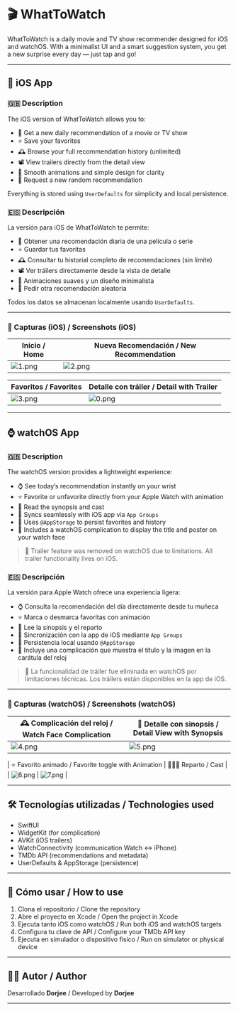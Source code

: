 # 🎬 WhatToWatch

WhatToWatch is a daily movie and TV show recommender designed for iOS and watchOS. With a minimalist UI and a smart suggestion system, you get a new surprise every day — just tap and go!

---

## 📱 iOS App

### 🇬🇧 Description

The iOS version of WhatToWatch allows you to:

* 🎲 Get a new daily recommendation of a movie or TV show
* ⭐ Save your favorites
* 🕰️ Browse your full recommendation history (unlimited)
* 📽️ View trailers directly from the detail view
* 💫 Smooth animations and simple design for clarity
* 🔁 Request a new random recommendation

Everything is stored using `UserDefaults` for simplicity and local persistence.

### 🇪🇸 Descripción

La versión para iOS de WhatToWatch te permite:

* 🎲 Obtener una recomendación diaria de una película o serie
* ⭐ Guardar tus favoritas
* 🕰️ Consultar tu historial completo de recomendaciones (sin límite)
* 📽️ Ver tráilers directamente desde la vista de detalle
* 💫 Animaciones suaves y un diseño minimalista
* 🔁 Pedir otra recomendación aleatoria

Todos los datos se almacenan localmente usando `UserDefaults`.

---

### 📸 Capturas (iOS) / Screenshots (iOS)

| Inicio / Home     | Nueva Recomendación / New Recommendation |
| ----------------- | ---------------------------------------- |
| ![1.png](./1.png) | ![2.png](./2.png)                        |

| Favoritos / Favorites | Detalle con tráiler / Detail with Trailer |
| --------------------- | ----------------------------------------- |
| ![3.png](./0.png)     | ![0.png](./3.png)                         |

---

## ⌚ watchOS App

### 🇬🇧 Description

The watchOS version provides a lightweight experience:

* ⌚ See today’s recommendation instantly on your wrist
* ⭐ Favorite or unfavorite directly from your Apple Watch with animation
* 💬 Read the synopsis and cast
* 🧠 Syncs seamlessly with iOS app via `App Groups`
* 🧭 Uses `@AppStorage` to persist favorites and history
* 🧩 Includes a watchOS complication to display the title and poster on your watch face

> 🎥 Trailer feature was removed on watchOS due to limitations. All trailer functionality lives on iOS.

### 🇪🇸 Descripción

La versión para Apple Watch ofrece una experiencia ligera:

* ⌚ Consulta la recomendación del día directamente desde tu muñeca
* ⭐ Marca o desmarca favoritas con animación
* 💬 Lee la sinopsis y el reparto
* 🧠 Sincronización con la app de iOS mediante `App Groups`
* 🧭 Persistencia local usando `@AppStorage`
* 🧩 Incluye una complicación que muestra el título y la imagen en la carátula del reloj

> 🎥 La funcionalidad de tráiler fue eliminada en watchOS por limitaciones técnicas. Los tráilers están disponibles en la app de iOS.

---

### 📸 Capturas (watchOS) / Screenshots (watchOS)

| 🕰️ Complicación del reloj / Watch Face Complication | 🧾 Detalle con sinopsis / Detail View with Synopsis |
|------------------------------------------------------|----------------------------------------------------|
| ![4.png](./6.png)                                    | ![5.png](./7.png)                                  |

| ⭐ Favorito animado / Favorite toggle with Animation  | 🧑‍🤝‍🧑 Reparto / Cast                                 |
| ![6.png](./4.jpeg)                                   | ![7.png](./5.jpeg)                                 |


---

## 🛠️ Tecnologías utilizadas / Technologies used

* SwiftUI
* WidgetKit (for complication)
* AVKit (iOS trailers)
* WatchConnectivity (communication Watch ↔ iPhone)
* TMDb API (recommendations and metadata)
* UserDefaults & AppStorage (persistence)

---

## 🚀 Cómo usar / How to use

1. Clona el repositorio / Clone the repository
2. Abre el proyecto en Xcode / Open the project in Xcode
3. Ejecuta tanto iOS como watchOS / Run both iOS and watchOS targets
4. Configura tu clave de API / Configure your TMDb API key
5. Ejecuta en simulador o dispositivo físico / Run on simulator or physical device

---

## 👨‍💻 Autor / Author

Desarrollado **Dorjee** / Developed by **Dorjee**

---
